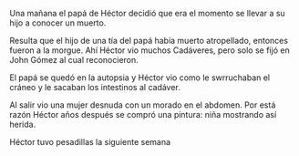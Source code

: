 Una mañana el papá de Héctor decidió que era el momento se llevar a su hijo a conocer un muerto.

Resulta que el hijo de una tía del papá había muerto atropellado, entonces fueron a la morgue. Ahí Héctor vio muchos Cadáveres, pero solo se fijó en John Gómez al cual reconocieron.

El papá se quedó en la autopsia y Héctor vio como le swrruchaban el cráneo y le sacaban los intestinos al cadáver.

Al salir vio una mujer desnuda con un morado en el abdomen. Por está razón Héctor años después se compró una pintura: niña mostrando así herida.

Héctor tuvo pesadillas la siguiente semana
